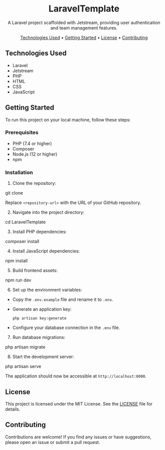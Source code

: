 <h1 align="center">LaravelTemplate</h1>

<p align="center">A Laravel project scaffolded with Jetstream, providing user authentication and team management features.</p>

<p align="center">
  <a href="#technologies-used">Technologies Used</a> •
  <a href="#getting-started">Getting Started</a> •
  <a href="#license">License</a> •
  <a href="#contributing">Contributing</a>
</p>

## Technologies Used

-   Laravel
-   Jetstream
-   PHP
-   HTML
-   CSS
-   JavaScript

## Getting Started

To run this project on your local machine, follow these steps:

### Prerequisites

-   PHP (7.4 or higher)
-   Composer
-   Node.js (12 or higher)
-   npm

### Installation

1. Clone the repository:

git clone <repository-url>

Replace `<repository-url>` with the URL of your GitHub repository.

2. Navigate into the project directory:

cd LaravelTemplate

3. Install PHP dependencies:

composer install

4. Install JavaScript dependencies:

npm install

5. Build frontend assets:

npm run dev

6. Set up the environment variables:

-   Copy the `.env.example` file and rename it to `.env`.
-   Generate an application key:

    ```
    php artisan key:generate
    ```

-   Configure your database connection in the `.env` file.

7. Run database migrations:

php artisan migrate

8. Start the development server:

php artisan serve

The application should now be accessible at `http://localhost:8000`.

## License

This project is licensed under the MIT License. See the [LICENSE](LICENSE) file for details.

## Contributing

Contributions are welcome! If you find any issues or have suggestions, please open an issue or submit a pull request.
